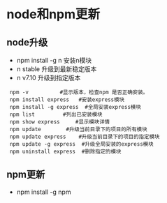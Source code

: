 # node和npm更新

## node升级

* npm install -g n 安装n模块
* n stable 升级到最新稳定版本
* n v7.10 升级到指定版本

````
 npm -v          #显示版本，检查npm 是否正确安装。  
 npm install express   #安装express模块  
 npm install -g express  #全局安装express模块  
 npm list         #列出已安装模块  
 npm show express     #显示模块详情  
 npm update        #升级当前目录下的项目的所有模块  
 npm update express    #升级当前目录下的项目的指定模块  
 npm update -g express  #升级全局安装的express模块  
 npm uninstall express  #删除指定的模块
````

## npm更新

* npm install -g npm

